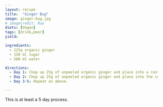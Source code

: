 ```yaml
---
layout: recipe
title:  "Ginger Bug"
image: ginger-bug.jpg
# imagecredit: Rue
diets: [Vegan]
tags: [drink,beer]
yield:

ingredients:
  - 125g organic ginger
  - 150 ml sugar
  - 500 ml water

directions:
  - Day 1: Chop up 25g of unpeeled organic ginger and place into a container with 500 ml of water along with 2 tbsp of sugar. Stir or shake.
  - Day 2: Chop up 25g of unpeeled organic ginger and place into the container along with 2 more tbsp of sugar. Stir or shake.
  - Day 3-5: Repeat as above.

---
```

This is at least a 5 day process.

